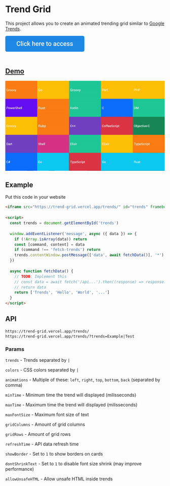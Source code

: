 # Trend Grid
This project allows you to create an animated trending grid similar to [Google Trends](https://trends.google.com/trends/hottrends/visualize?nrow=5&ncol=5).

<a href="https://trend-grid.vercel.app/" target="_blank">
    <img src="button.svg" alt="Click here to access" height="50"><br /><br />
</a>

## [Demo](https://trend-grid.vercel.app/trends/?trends=C|C%23|C%2B%2B|CoffeeScript|CSS|Dart|DM|Elixir|Go|Groovy|HTML|Java|JavaScript|Kotlin|Objective-C|Perl|PHP|PowerShell|Python|Ruby|Rust|Scala|Shell|Swift|TypeScript)

[![Demo](demo.gif)](https://trend-grid.vercel.app/trends/?trends=C|C%23|C%2B%2B|CoffeeScript|CSS|Dart|DM|Elixir|Go|Groovy|HTML|Java|JavaScript|Kotlin|Objective-C|Perl|PHP|PowerShell|Python|Ruby|Rust|Scala|Shell|Swift|TypeScript)

## Example
Put this code in your website
```html
<iframe src="https://trend-grid.vercel.app/trends/" id="trends" frameborder="0" style="width: 480px; height: 270px;" allowfullscreen></iframe>

<script>
  const trends = document.getElementById('trends')

  window.addEventListener('message', async ({ data }) => {
    if (!Array.isArray(data)) return
    const [command, content] = data
    if (command !== 'fetch-trends') return
    trends.contentWindow.postMessage(['data', await fetchData()], '*')
  })

  async function fetchData() {
    // TODO: Implement this
    // const data = await fetch('/api...').then((response) => response.json())
    // return data
    return ['Trends', 'Hello', 'World', '...']
  }
</script>
```

## API
```
https://trend-grid.vercel.app/trends/
https://trend-grid.vercel.app/trends/?trends=Example|Test
```

### Params
`trends` - Trends separated by `|`

`colors` - CSS colors separated by `|`

`animations` - Multiple of these: `left`, `right`, `top`, `bottom`, `back` (separated by comma)

`minTime` - Minimum time the trend will displayed (milisseconds)

`maxTime` - Maximum time the trend will displayed (milisseconds)

`maxFontSize` - Maximum font size of text

`gridColumns` - Amount of grid columns

`gridRows` - Amount of grid rows

`refreshTime` - API data refresh time

`showBorder` - Set to `1` to show borders on cards

`dontShrinkText` - Set to `1` to disable font size shrink (may improve performance)

`allowUnsafeHTML` - Allow unsafe HTML inside trends
